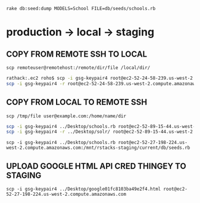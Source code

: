 `rake db:seed:dump MODELS=School FILE=db/seeds/schools.rb`


# production -> local -> staging

## COPY FROM REMOTE SSH TO LOCAL 
`scp remoteuser@remotehost:/remote/dir/file /local/dir/`

```bash
rathack:.ec2 roho$ scp -i gsg-keypair4 root@ec2-52-24-58-239.us-west-2.compute.amazonaws.com:/mnt/rstacks-production/current/db/seeds/schools.rb ../Desktop/ 
scp -i gsg-keypair4 -r root@ec2-52-24-58-239.us-west-2.compute.amazonaws.com:/mnt/rstacks-production/current/solr ../Desktop/solr/
```

## COPY FROM LOCAL TO REMOTE SSH
`scp /tmp/file user@example.com:/home/name/dir`

```bash
scp -i gsg-keypair4 ../Desktop/schools.rb root@ec2-52-89-15-44.us-west-2.compute.amazonaws.com:/mnt/rstacks-staging/current/db/seeds.rb
scp -i gsg-keypair4 -r ../Desktop/solr/ root@ec2-52-89-15-44.us-west-2.compute.amazonaws.com:/mnt/rstacks-staging/current/solr/
```

`scp -i gsg-keypair4 ../Desktop/schools.rb root@ec2-52-27-198-224.us-west-2.compute.amazonaws.com:/mnt/rstacks-staging/current/db/seeds.rb`


## UPLOAD GOOGLE HTML API CRED THINGEY TO STAGING

`scp -i gsg-keypair4 ../Desktop/google01fc8103ba49e2f4.html root@ec2-52-27-198-224.us-west-2.compute.amazonaws.com`

